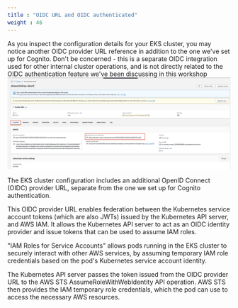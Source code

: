 ```yaml
---
title : "OIDC URL and OIDC authenticated"
weight : 46
---
```


As you inspect the configuration details for your EKS cluster, you may notice another OIDC provider URL reference in addition to the one we've set up for Cognito. Don't be concerned - this is a separate OIDC integration used for other internal cluster operations, and is not directly related to the OIDC authentication feature we've been discussing in this workshop
![oidc_eks_observability](/static/images/iam/oidc-cognito/oidc-eks-openid-connecturl.jpg)

The EKS cluster configuration includes an additional OpenID Connect (OIDC) provider URL, separate from the one we set up for Cognito authentication.

This OIDC provider URL enables federation between the Kubernetes service account tokens (which are also JWTs) issued by the Kubernetes API server, and AWS IAM. It allows the Kubernetes API server to act as an OIDC identity provider and issue tokens that can be used to assume IAM roles.

"IAM Roles for Service Accounts" allows pods running in the EKS cluster to securely interact with other AWS services, by assuming temporary IAM role credentials based on the pod's Kubernetes service account identity.

The Kubernetes API server passes the token issued from the OIDC provider URL to the AWS STS AssumeRoleWithWebIdentity API operation. AWS STS then provides the IAM temporary role credentials, which the pod can use to access the necessary AWS resources.

